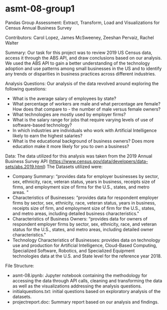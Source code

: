 # asmt-08-group1
Pandas Group Assessment: Extract, Transform, Load and Visualizations for Census Annual Business Survey

Contributors: 
Carol Lopez, James McSweeney, Zeeshan Pervaiz, Rachel Walter

Summary:
Our task for this project was to review 2019 US Census data, access it through the ABS API, and draw conclusions based on our analysis. We used the ABS API to gain a better understanding of the technology adoption and use patterns among small businesses in the US and to identify any trends or disparities in business practices across different industries.

Analysis Questions: Our analysis of the data revolved around exploring the following questions:
- What is the average salary of employees by state?
- What percentage of workers are male and what percentage are female? How does that compare to - the number of male versus female owners?
- What technologies are mostly used by employer firms?
- What is the salary range for jobs that require varying levels of use of software-based technology?
- In which industries are individuals who work with Artificial Intelligence likely to earn the highest salaries?
- What is the educational background of business owners? Does more education make it more likely for you to own a business?

Data: The data utilized for this analysis was taken from the 2019 Annual Business Survey API 
(https://www.census.gov/data/developers/data-sets/abs.2019.html)
The Datasets utilized were: 
- Company Summary: “provides data for employer businesses by sector, sex, ethnicity, race, veteran status, years in business, receipts size of firms, and employment size of firms for the U.S., states, and metro areas. "
- Characteristics of Businesses: “provides data for respondent employer firms by sector, sex, ethnicity, race, veteran status, years in business, receipts size of firm, and employment size of firm for the U.S., states, and metro areas, including detailed business characteristics."
- Characteristics of Business Owners: “provides data for owners of respondent employer firms by sector, sex, ethnicity, race, and veteran status for the U.S., states, and metro areas, including detailed owner characteristics."
- Technology Characteristics of Businesses: provides data on technology use and production for Artificial Intelligence, Cloud-Based Computing, Specialized Software, Robotics, and Specialized Equipment technologies data at the U.S. and State level for the reference year 2018.

File Structure: 
- asmt-08.ipynb: Jupyter notebook containing the methodology for accessing the data through API calls, cleaning and transforming the data as well as the visualizations addressing the analysis questions. 
- initialquestions.txt: initial questions based on exploratory analysis of the datasets.
- projectreport.doc: Summary report based on our analysis and findings.  

<!-- Think of your README.md as your landing page for your project. Before a viewer dives into your files, what do you want them to know about your project? Here are some recommendations for your project README.mds:
Give a brief overview of what is in each folder in your repo, so a viewer knows how to navigate around.
Give a summary of what your project is all about:
Problem Statement: What question(s) did you aim to answer through your analysis?
Data: What data did you use? How did you acquire it?
Consider adding a data dictionary that explains what is in each column of your dataset
Data Processing: What steps did you take to clean and transform your data before more formal analysis
Results/Findings: What did you find throughout your analysis? This is a great place to add some of your visualizations
Conclusions/Recommendations: Are there any conclusions or recommendations that can be made based on your analysis?
Next Steps: If you feel like there is more that could be done with your data to investigate your initial questions, what would you do? Are there other datasets you could add? Other cleaning or tranformation steps? -->
